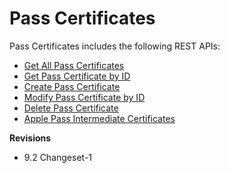                           


Pass Certificates
=================

Pass Certificates includes the following REST APIs:

*   [Get All Pass Certificates](Get_All_Pass_Certificates.md)
*   [Get Pass Certificate by ID](Get_Pass_Certificate_by_ID.md)
*   [Create Pass Certificate](Create_Pass_Certificate.md)
*   [Modify Pass Certificate by ID](Modify_Pass_Certificate_By_Id.md)
*   [Delete Pass Certificate](Delete_Pass_Certificate.md)
*   [Apple Pass Intermediate Certificates](Apple_Pass_Intermediate_Certificates.md)


**Revisions**

*   9.2 Changeset-1